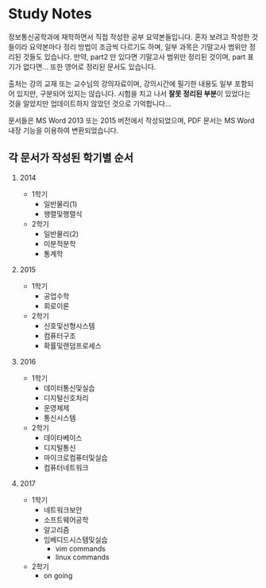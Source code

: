 # Study Notes
정보통신공학과에 재학하면서 직접 작성한 공부 요약본들입니다. 혼자 보려고 작성한 것들이라 요약본마다 정리 방법이 조금씩 다르기도 하며, 일부 과목은 기말고사 범위만 정리된 것들도 있습니다. 만약, part2 만 있다면 기말고사 범위만 정리된 것이며, part 표기가 없다면... 또한 영어로 정리된 문서도 있습니다.

출처는 강의 교재 또는 교수님의 강의자료이며, 강의시간에 필기한 내용도 일부 포함되어 있지만, 구분되어 있지는 않습니다. 시험을 치고 나서 **잘못 정리된 부분**이 있었다는 것을 알았지만 업데이트하지 않았던 것으로 기억합니다... 

문서들은 MS Word 2013 또는 2015 버전에서 작성되었으며, PDF 문서는 MS Word 내장 기능을 이용하여 변환되었습니다.

## 각 문서가 작성된 학기별 순서
1. 2014
    * 1학기
        * 일반물리(1)
        * 행렬및행렬식
    * 2학기
        * 일반물리(2)
        * 미분적분학
        * 통계학

2. 2015
    * 1학기
        * 공업수학
        * 회로이론
    * 2학기
        * 신호및선형시스템
        * 컴퓨터구조
        * 확률및랜덤프로세스

3. 2016
    * 1학기
        * 데이터통신및실습
        * 디지털신호처리
        * 운영체제
        * 통신시스템
    * 2학기
        * 데이타베이스
        * 디지털통신
        * 마이크로컴퓨터및실습
        * 컴퓨터네트워크

4. 2017
    * 1학기
        * 네트워크보안
        * 소프트웨어공학
        * 알고리즘
        * 임베디드시스템및실습
            * vim commands
            * linux commands
    * 2학기
        * on going